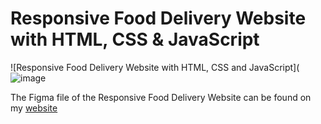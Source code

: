 # Responsive Food Delivery Website with HTML, CSS & JavaScript

![Responsive Food Delivery Website with HTML, CSS and JavaScript](![image](https://github.com/user-attachments/assets/b03e9832-fb0f-478b-a363-ca97de0aa5d9)

The Figma file of the Responsive Food Delivery Website can be found on my [website](https://codevoweb.com/lc26-build-food-ordering-website-html-css-javascript)
